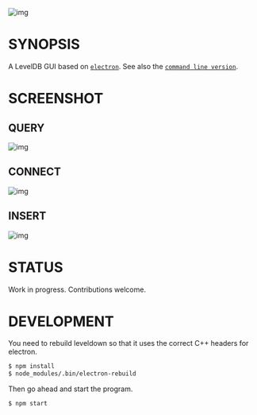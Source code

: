 ![img](/assets/img/leveldb.png)

# SYNOPSIS
A LevelDB GUI based on [`electron`][1]. See also the [`command line version`][0].

# SCREENSHOT

## QUERY
![img](/docs/screenshot1.png)

## CONNECT
![img](/docs/screenshot2.png)

## INSERT
![img](/docs/screenshot3.png)

# STATUS
Work in progress. Contributions welcome.

# DEVELOPMENT
You need to rebuild leveldown so that it uses the correct C++ headers for electron.

```bash
$ npm install
$ node_modules/.bin/electron-rebuild
```

Then go ahead and start the program.
```bash
$ npm start
```

[0]:https://github.com/hij1nx/lev
[1]:https://github.com/atom/atom-shell
